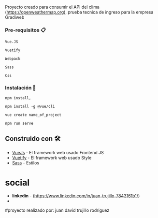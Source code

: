  
Proyecto creado para consumir el API del clima (https://openweathermap.org), prueba tecnica de ingreso para la empresa Gradiweb

### Pre-requisitos 📋

```
Vue.JS
```
```
Vuetify
```
```
Webpack
```
```
Sass
```
```
Css
```

### Instalación 🔧
```
npm install, 

npm install -g @vue/cli
```

```
vue create name_of_project
```

```
npm run serve
```


## Construido con 🛠️

* [VueJs](https://vuejs.org/) - El framework web usado Frontend JS
* [Vuetify](https://vuetifyjs.com/en/) - El framework web usado Style
* [Sass]() - Estilos

# social
* **linkedin** - (https://www.linkedin.com/in/juan-trujillo-7843161b1/)
* 
#proyecto realizado por: juan david trujillo rodriguez


